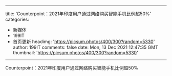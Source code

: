 
---
title: 'Counterpoint：2021年印度用户通过网络购买智能手机比例超50%'
categories: 
 - 新媒体
 - 199IT
 - 首页更新
headimg: 'https://picsum.photos/400/300?random=5330'
author: 199IT
comments: false
date: Mon, 13 Dec 2021 12:47:35 GMT
thumbnail: 'https://picsum.photos/400/300?random=5330'
---

<div>   
Counterpoint：2021年印度用户通过网络购买智能手机比例超50%  
</div>
            